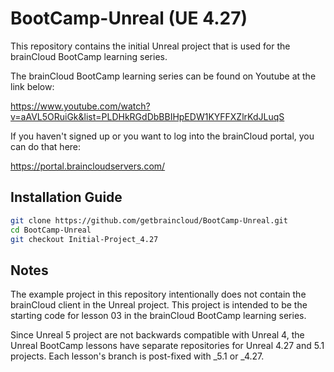# BootCamp-Unreal (UE 4.27)

This repository contains the initial Unreal project that is used for the brainCloud BootCamp learning series.

The brainCloud BootCamp learning series can be found on Youtube at the link below:

https://www.youtube.com/watch?v=aAVL5ORuiGk&list=PLDHkRGdDbBBIHpEDW1KYFFXZlrKdJLuqS


If you haven't signed up or you want to log into the brainCloud portal, you can do that here:

https://portal.braincloudservers.com/


## Installation Guide

```bash
git clone https://github.com/getbraincloud/BootCamp-Unreal.git
cd BootCamp-Unreal
git checkout Initial-Project_4.27
```

## Notes

The example project in this repository intentionally does not contain the brainCloud client in the Unreal project. This project is intended to be the starting code for lesson 03 in the brainCloud BootCamp learning series.

Since Unreal 5 project are not backwards compatible with Unreal 4, the Unreal BootCamp lessons have separate repositories for Unreal 4.27 and 5.1 projects. Each lesson's branch is post-fixed with _5.1 or _4.27.
